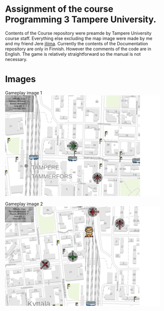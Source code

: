 # Assignment of the course Programming 3 Tampere University.
Contents of the Course repository were preamde by Tampere University course staff. Everything else excluding the map image were made by me and my friend Jere [jliima](https://github.com/jliima). Currently the contents of the Documentation repository are only in Finnish. However the comments of the code are in English. The game is relatively straightforward so the manual is not necessary.

# Images

Gameplay image 1
![](ss1.png)

Gameplay image 2
![](ss2.png)

